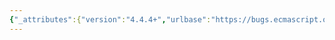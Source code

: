 ```yaml
---
{"_attributes":{"version":"4.4.4+","urlbase":"https://bugs.ecmascript.org/","maintainer":"dherman@mozilla.com"},"bug":{"bug_id":3558,"creation_ts":"2015-01-16 08:09:00 -0800","short_desc":"9.4.1.1 [[Call]] for bound function: reorder steps 1-3.","delta_ts":"2015-02-02 18:38:54 -0800","product":"Draft for 6th Edition","component":"editorial issue","version":"Rev 31: January 15, 2015 Draft","rep_platform":"All","op_sys":"All","bug_status":"RESOLVED","resolution":"FIXED","priority":"Normal","bug_severity":"enhancement","everconfirmed":true,"reporter":{"uid":"claude.pache","name":"Claude Pache"},"assigned_to":{"uid":"allen","name":"Allen Wirfs-Brock"},"long_desc":[{"commentid":11483,"comment_count":0,"who":{"uid":"claude.pache","name":"Claude Pache"},"bug_when":"2015-01-16 08:09:04 -0800","thetext":"9.4.1.1 [[Call]] (for: Bound Function Exotic Objects)\n\nI suggest to invert the order of steps 1-3. That would be more logical:\n\nstep 1 (currently 3): define target;\nstep 2 (currently 2): define boundThis;\nsteps 3-4 (currently 1 & 4): define args;\nstep 5: Call(target, boundThis, args)."},{"commentid":11496,"comment_count":1,"who":{"uid":"allen","name":"Allen Wirfs-Brock"},"bug_when":"2015-01-16 09:24:42 -0800","thetext":"fixed in rev32 editor's draft"},{"commentid":11965,"comment_count":2,"who":{"uid":"allen","name":"Allen Wirfs-Brock"},"bug_when":"2015-02-02 18:38:54 -0800","thetext":"fixed in rev32 draft"}]}}
---
```

